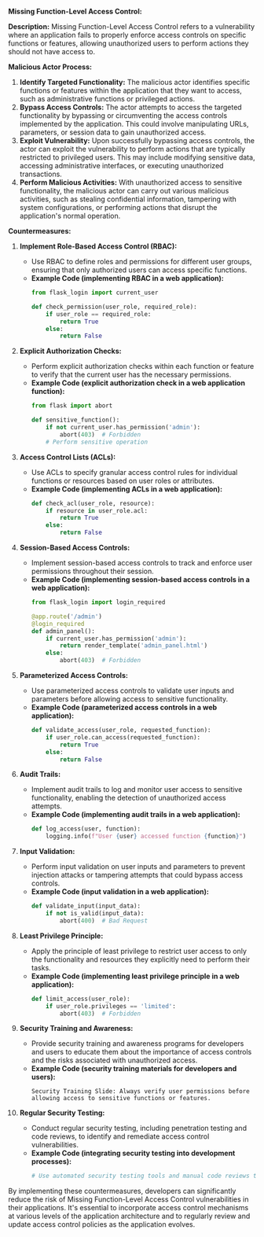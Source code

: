 **Missing Function-Level Access Control:**

**Description:**
Missing Function-Level Access Control refers to a vulnerability where an application fails to properly enforce access controls on specific functions or features, allowing unauthorized users to perform actions they should not have access to.

**Malicious Actor Process:**
1. **Identify Targeted Functionality:** The malicious actor identifies specific functions or features within the application that they want to access, such as administrative functions or privileged actions.
2. **Bypass Access Controls:** The actor attempts to access the targeted functionality by bypassing or circumventing the access controls implemented by the application. This could involve manipulating URLs, parameters, or session data to gain unauthorized access.
3. **Exploit Vulnerability:** Upon successfully bypassing access controls, the actor can exploit the vulnerability to perform actions that are typically restricted to privileged users. This may include modifying sensitive data, accessing administrative interfaces, or executing unauthorized transactions.
4. **Perform Malicious Activities:** With unauthorized access to sensitive functionality, the malicious actor can carry out various malicious activities, such as stealing confidential information, tampering with system configurations, or performing actions that disrupt the application's normal operation.

**Countermeasures:**
1. **Implement Role-Based Access Control (RBAC):**
   - Use RBAC to define roles and permissions for different user groups, ensuring that only authorized users can access specific functions.
   - **Example Code (implementing RBAC in a web application):**
     ```python
     from flask_login import current_user

     def check_permission(user_role, required_role):
         if user_role == required_role:
             return True
         else:
             return False
     ```

2. **Explicit Authorization Checks:**
   - Perform explicit authorization checks within each function or feature to verify that the current user has the necessary permissions.
   - **Example Code (explicit authorization check in a web application function):**
     ```python
     from flask import abort

     def sensitive_function():
         if not current_user.has_permission('admin'):
             abort(403)  # Forbidden
         # Perform sensitive operation
     ```

3. **Access Control Lists (ACLs):**
   - Use ACLs to specify granular access control rules for individual functions or resources based on user roles or attributes.
   - **Example Code (implementing ACLs in a web application):**
     ```python
     def check_acl(user_role, resource):
         if resource in user_role.acl:
             return True
         else:
             return False
     ```

4. **Session-Based Access Controls:**
   - Implement session-based access controls to track and enforce user permissions throughout their session.
   - **Example Code (implementing session-based access controls in a web application):**
     ```python
     from flask_login import login_required

     @app.route('/admin')
     @login_required
     def admin_panel():
         if current_user.has_permission('admin'):
             return render_template('admin_panel.html')
         else:
             abort(403)  # Forbidden
     ```

5. **Parameterized Access Controls:**
   - Use parameterized access controls to validate user inputs and parameters before allowing access to sensitive functionality.
   - **Example Code (parameterized access controls in a web application):**
     ```python
     def validate_access(user_role, requested_function):
         if user_role.can_access(requested_function):
             return True
         else:
             return False
     ```

6. **Audit Trails:**
   - Implement audit trails to log and monitor user access to sensitive functionality, enabling the detection of unauthorized access attempts.
   - **Example Code (implementing audit trails in a web application):**
     ```python
     def log_access(user, function):
         logging.info(f"User {user} accessed function {function}")
     ```

7. **Input Validation:**
   - Perform input validation on user inputs and parameters to prevent injection attacks or tampering attempts that could bypass access controls.
   - **Example Code (input validation in a web application):**
     ```python
     def validate_input(input_data):
         if not is_valid(input_data):
             abort(400)  # Bad Request
     ```

8. **Least Privilege Principle:**
   - Apply the principle of least privilege to restrict user access to only the functionality and resources they explicitly need to perform their tasks.
   - **Example Code (implementing least privilege principle in a web application):**
     ```python
     def limit_access(user_role):
         if user_role.privileges == 'limited':
             abort(403)  # Forbidden
     ```

9. **Security Training and Awareness:**
   - Provide security training and awareness programs for developers and users to educate them about the importance of access controls and the risks associated with unauthorized access.
   - **Example Code (security training materials for developers and users):**
     ```plaintext
     Security Training Slide: Always verify user permissions before allowing access to sensitive functions or features.
     ```

10. **Regular Security Testing:**
    - Conduct regular security testing, including penetration testing and code reviews, to identify and remediate access control vulnerabilities.
    - **Example Code (integrating security testing into development processes):**
      ```bash
      # Use automated security testing tools and manual code reviews to identify access control vulnerabilities
      ```

By implementing these countermeasures, developers can significantly reduce the risk of Missing Function-Level Access Control vulnerabilities in their applications. It's essential to incorporate access control mechanisms at various levels of the application architecture and to regularly review and update access control policies as the application evolves.

